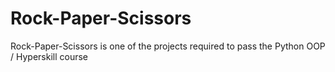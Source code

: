 # Rock-Paper-Scissors
Rock-Paper-Scissors is one of the projects required to pass the Python OOP / Hyperskill course
